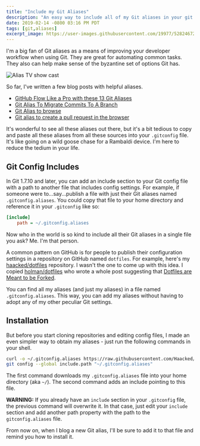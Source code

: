 ```yaml
---
title: "Include my Git Aliases"
description: "An easy way to include all of my Git aliases in your git config"
date: 2019-02-14 -0800 03:16 PM PDT
tags: [git,aliases]
excerpt_image: https://user-images.githubusercontent.com/19977/52824672-5ad5af00-306e-11e9-8cc3-db186bf00f13.png
---
```


I'm a big fan of Git aliases as a means of improving your developer workflow when using Git. They are great for automating common tasks. They also can help make sense of the byzantine set of options Git has.

![Alias TV show cast](https://user-images.githubusercontent.com/19977/52824672-5ad5af00-306e-11e9-8cc3-db186bf00f13.png)

So far, I've written a few blog posts with helpful aliases.

* [GitHub Flow Like a Pro with these 13 Git Aliases](https://haacked.com/archive/2014/07/28/github-flow-aliases/)
* [Git Alias To Migrate Commits To A Branch](https://haacked.com/archive/2015/06/29/git-migrate/)
* [Git Alias to browse](https://haacked.com/archive/2017/01/04/git-alias-open-url/)
* [Git alias to create a pull request in the browser](https://twitter.com/haacked/status/1077790446372368384)

It's wonderful to see all these aliases out there, but it's a bit tedious to copy and paste all these aliases from all these sources into your `.gitconfig` file. It's like going on a wild goose chase for a Rambaldi device. I'm here to reduce the tedium in your life.

## Git Config Includes

In Git 1.7.10 and later, you can add an include section to your Git config file with a path to another file that includes config settings. For example, if someone were to...say...publish a file with just their Git aliases named `.gitconfig.aliases`. You could copy that file to your home directory and reference it in your `.gitconfig` like so:

```ini
[include]
    path = ~/.gitconfig.aliases
```

Now who in the world is so kind to include all their Git aliases in a single file you ask? Me. I'm that person.

A common pattern on GitHub is for people to publish their configuration settings in a repository on GitHub named `dotfiles`. For example, here's my [haacked/dotfiles](https://github.com/haacked/dotfiles) repository. I wasn't the one to come up with this idea. I copied [holman/dotfiles](https://github.com/holman/dotfiles) who wrote a whole post suggesting that [Dotfiles are Meant to be Forked](https://zachholman.com/2010/08/dotfiles-are-meant-to-be-forked/).

You can find all my aliases (and just my aliases) in a file named `.gitconfig.aliases`. This way, you can add my aliases without having to adopt any of my other peculiar Git settings.

## Installation

But before you start cloning repositories and editing config files, I made an even simpler way to obtain my aliases - just run the following commands in your shell.

```bash
curl -o ~/.gitconfig.aliases https://raw.githubusercontent.com/Haacked/dotfiles/master/git/.gitconfig.aliases
git config --global include.path "~/.gitconfig.aliases"
```
The first command downloads my `.gitconfig.aliases` file into your home directory (aka `~/`). The second command adds an include pointing to this file.

__WARNING:__ If you already have an `include` section in your `.gitconfig` file, the previous command will overwrite it. In that case, just edit your `include` section and add another path property with the path to the `gitconfig.aliases` file.

From now on, when I blog a new Git alias, I'll be sure to add it to that file and remind you how to install it.
